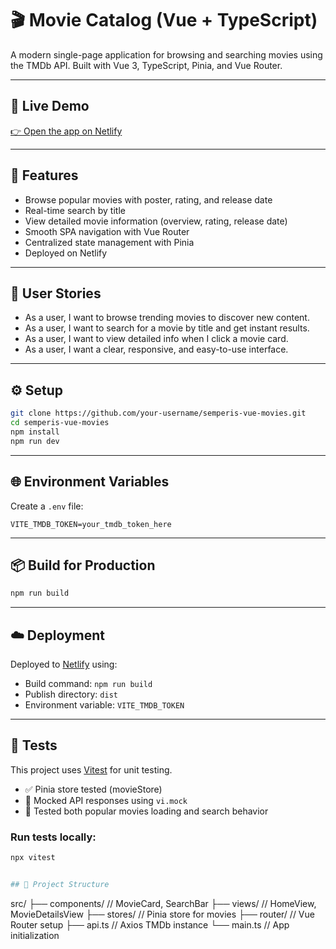 
# 🎬 Movie Catalog (Vue + TypeScript)

A modern single-page application for browsing and searching movies using the TMDb API. Built with Vue 3, TypeScript, Pinia, and Vue Router.

---

## 🚀 Live Demo  
[👉 Open the app on Netlify](https://movie-app-moshe.netlify.app/)

---

## 🔑 Features

- Browse popular movies with poster, rating, and release date
- Real-time search by title
- View detailed movie information (overview, rating, release date)
- Smooth SPA navigation with Vue Router
- Centralized state management with Pinia
- Deployed on Netlify

---

## 👤 User Stories

- As a user, I want to browse trending movies to discover new content.
- As a user, I want to search for a movie by title and get instant results.
- As a user, I want to view detailed info when I click a movie card.
- As a user, I want a clear, responsive, and easy-to-use interface.

---

## ⚙️ Setup

```bash
git clone https://github.com/your-username/semperis-vue-movies.git
cd semperis-vue-movies
npm install
npm run dev
````

---

## 🌐 Environment Variables

Create a `.env` file:

```env
VITE_TMDB_TOKEN=your_tmdb_token_here
```

---

## 📦 Build for Production

```bash
npm run build
```

---

## ☁️ Deployment

Deployed to [Netlify](https://www.netlify.com/) using:

* Build command: `npm run build`
* Publish directory: `dist`
* Environment variable: `VITE_TMDB_TOKEN`

---

## 🧪 Tests

This project uses [Vitest](https://vitest.dev/) for unit testing.

- ✅ Pinia store tested (movieStore)
- 🧪 Mocked API responses using `vi.mock`
- 🧪 Tested both popular movies loading and search behavior

### Run tests locally:
```bash
npx vitest


## 📁 Project Structure

```
src/
├── components/         // MovieCard, SearchBar
├── views/              // HomeView, MovieDetailsView
├── stores/             // Pinia store for movies
├── router/             // Vue Router setup
├── api.ts              // Axios TMDb instance
└── main.ts             // App initialization
 
